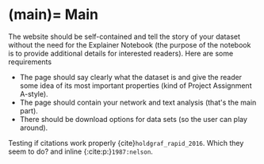 (main)=
Main
=====

The website should be self-contained and tell the story of your dataset without the need for the Explainer Notebook (the purpose of the notebook is to provide additional details for interested readers). Here are some requirements

* The page should say clearly what the dataset is and give the reader some idea of its most important properties (kind of Project Assignment A-style).
* The page should contain your network and text analysis (that's the main part).
* There should be download options for data sets (so the user can play around).

Testing if citations work properly {cite}`holdgraf_rapid_2016`. Which they seem to do? and inline {:cite:p:}`1987:nelson`. 

```{bibliography}
```